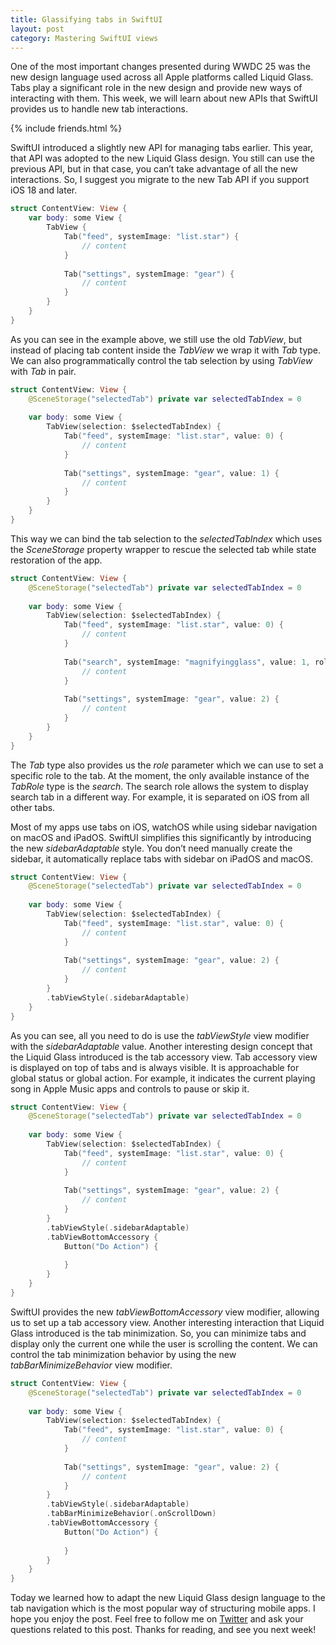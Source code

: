 ```yaml
---
title: Glassifying tabs in SwiftUI
layout: post
category: Mastering SwiftUI views
---
```


One of the most important changes presented during WWDC 25 was the new design language used across all Apple platforms called Liquid Glass. Tabs play a significant role in the new design and provide new ways of interacting with them. This week, we will learn about new APIs that SwiftUI provides us to handle new tab interactions.

{% include friends.html %}

SwiftUI introduced a slightly new API for managing tabs earlier. This year, that API was adopted to the new Liquid Glass design. You still can use the previous API, but in that case, you can’t take advantage of all the new interactions. So, I suggest you migrate to the new Tab API if you support iOS 18 and later.

```swift
struct ContentView: View {
    var body: some View {
        TabView {
            Tab("feed", systemImage: "list.star") {
                // content
            }
            
            Tab("settings", systemImage: "gear") {
                // content
            }
        }
    }
}
```

As you can see in the example above, we still use the old *TabView*, but instead of placing tab content inside the *TabView* we wrap it with *Tab* type. We can also programmatically control the tab selection by using *TabView* with *Tab* in pair.

```swift
struct ContentView: View {
    @SceneStorage("selectedTab") private var selectedTabIndex = 0
    
    var body: some View {
        TabView(selection: $selectedTabIndex) {
            Tab("feed", systemImage: "list.star", value: 0) {
                // content
            }
            
            Tab("settings", systemImage: "gear", value: 1) {
                // content
            }
        }
    }
}
```

This way we can bind the tab selection to the *selectedTabIndex* which uses the *SceneStorage* property wrapper to rescue the selected tab while state restoration of the app.

```swift
struct ContentView: View {
    @SceneStorage("selectedTab") private var selectedTabIndex = 0
    
    var body: some View {
        TabView(selection: $selectedTabIndex) {
            Tab("feed", systemImage: "list.star", value: 0) {
                // content
            }
            
            Tab("search", systemImage: "magnifyingglass", value: 1, role: .search) {
                // content
            }
            
            Tab("settings", systemImage: "gear", value: 2) {
                // content
            }
        }
    }
}
```

The *Tab* type also provides us the *role* parameter which we can use to set a specific role to the tab. At the moment, the only available instance of the *TabRole* type is the *search*. The search role allows the system to display search tab in a different way. For example, it is separated on iOS from all other tabs.

Most of my apps use tabs on iOS, watchOS while using sidebar navigation on macOS and iPadOS. SwiftUI simplifies this significantly by introducing the new *sidebarAdaptable* style. You don’t need manually create the sidebar, it automatically replace tabs with sidebar on iPadOS and macOS.

```swift
struct ContentView: View {
    @SceneStorage("selectedTab") private var selectedTabIndex = 0
    
    var body: some View {
        TabView(selection: $selectedTabIndex) {
            Tab("feed", systemImage: "list.star", value: 0) {
                // content
            }
            
            Tab("settings", systemImage: "gear", value: 2) {
                // content
            }
        }
        .tabViewStyle(.sidebarAdaptable)
    }
}
```

As you can see, all you need to do is use the *tabViewStyle* view modifier with the *sidebarAdaptable* value. Another interesting design concept that the Liquid Glass introduced is the tab accessory view. Tab accessory view is displayed on top of tabs and is always visible. It is approachable for global status or global action. For example, it indicates the current playing song in Apple Music apps and controls to pause or skip it.

```swift
struct ContentView: View {
    @SceneStorage("selectedTab") private var selectedTabIndex = 0
    
    var body: some View {
        TabView(selection: $selectedTabIndex) {
            Tab("feed", systemImage: "list.star", value: 0) {
                // content
            }
            
            Tab("settings", systemImage: "gear", value: 2) {
                // content
            }
        }
        .tabViewStyle(.sidebarAdaptable)
        .tabViewBottomAccessory {
            Button("Do Action") {
                
            }
        }
    }
}
```

SwiftUI provides the new *tabViewBottomAccessory* view modifier, allowing us to set up a tab accessory view. Another interesting interaction that Liquid Glass introduced is the tab minimization. So, you can minimize tabs and display only the current one while the user is scrolling the content. We can control the tab minimization behavior by using the new *tabBarMinimizeBehavior* view modifier.

```swift
struct ContentView: View {
    @SceneStorage("selectedTab") private var selectedTabIndex = 0
    
    var body: some View {
        TabView(selection: $selectedTabIndex) {
            Tab("feed", systemImage: "list.star", value: 0) {
                // content
            }
            
            Tab("settings", systemImage: "gear", value: 2) {
                // content
            }
        }
        .tabViewStyle(.sidebarAdaptable)
        .tabBarMinimizeBehavior(.onScrollDown)
        .tabViewBottomAccessory {
            Button("Do Action") {
                
            }
        }
    }
}
```

Today we learned how to adapt the new Liquid Glass design language to the tab navigation which is the most popular way of structuring mobile apps. I hope you enjoy the post. Feel free to follow me on [Twitter](https://twitter.com/mecid) and ask your questions related to this post. Thanks for reading, and see you next week!
